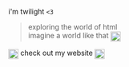i'm twilight `<3`  
> exploring the world of html  
> imagine a world like that <sub><sub><img src="https://cdn.discordapp.com/emojis/922605801447751722.png?size=160" width="20" height="auto"></sub></sub>  

<sub><sub><img src="https://cdn.discordapp.com/emojis/922157410360127498.png?size=160" width="20" height="auto"></sub></sub> check out my <a href="https://twilightscardd.carrd.co" style="text-decoration: none; color:#00000;">website</a> <sub><sub><img src="https://cdn.discordapp.com/emojis/922157410360127498.png?size=160" width="20" height="auto"></sub></sub>
